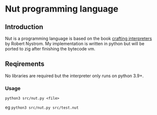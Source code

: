 # Nut programming language

## Introduction

Nut is a programming language is based on the book 
[crafting interpreters](https://craftinginterpreters.com/) by Robert Nystrom. My implementation is written in python but will be ported to zig after finishing the bytecode vm.

## Reqirements

No libraries are required but the interpreter only runs on python 3.9+.

### Usage
`python3 src/nut.py <file>`

eg
`python3 src/nut.py src/test.nut`
    